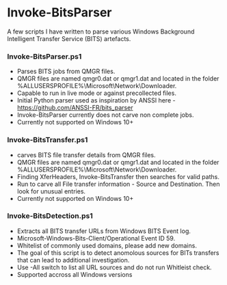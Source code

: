 # Invoke-BitsParser
A few scripts I have written to parse various Windows Background Intelligent Transfer Service (BITS) artefacts.

### Invoke-BitsParser.ps1
* Parses BITS jobs from QMGR files.
* QMGR files are named qmgr0.dat or qmgr1.dat and located in the folder %ALLUSERSPROFILE%\Microsoft\Network\Downloader.
* Capable to run in live mode or against precollected files.
* Initial Python parser used as inspiration by ANSSI here - https://github.com/ANSSI-FR/bits_parser
* Invoke-BitsParser currently does not carve non complete jobs.
* Currently not supported on Windows 10+

### Invoke-BitsTransfer.ps1
*  carves BITS file transfer details from QMGR files.
* QMGR files are named qmgr0.dat or qmgr1.dat and located in the folder %ALLUSERSPROFILE%\Microsoft\Network\Downloader.
* Finding XferHeaders, Invoke-BitsTransfer then searches for valid paths.
* Run to carve all File transfer information - Source and Destination. Then look for unusual entries.
* Currently not supported on Windows 10+

### Invoke-BitsDetection.ps1 
* Extracts all BITS transfer URLs from Windows BITS Event log.
* Microsoft-Windows-Bits-Client/Operational Event ID 59.
* Whitelist of commonly used domains, please add new domains.
* The goal of this script is to detect anomolous sources for BITs transfers that can lead to additional investigation.
* Use -All switch to list all URL sources and do not run Whitleist check.
* Supported accross all Windows versions

